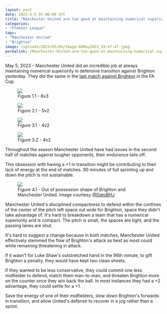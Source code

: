 ```yaml
---
layout: post
date: 2023-5-5 07:00:00 UTC
title: "Manchester United are too good at maintaining numerical superiority in transition"
categories: 
- "Premier League"
tags: 
- "Manchester United"
- "Brighton"
image: /uploads/2023/05/04/Image-04May2023_19:47:47.jpeg
permalink: /Manchester-United-are-too-good-at-maintaining-numerical-superiority-in-transition/
---
```


May 5, 2023 - Manchester United did an incredible job at always maintaining numerical superiority in defensive transition against Brighton yesterday. They did the same in the [last match against Brighton](https://tacticsjournal.com/How-Manchester-United-man-to-man-marking-weakened-Brighton-buildup/) in the FA Cup.

<!---more--->

<figure>
    <img src="https://tacticsjournal.com/uploads/2023/05/04/Image-04May2023_19:46:29.jpeg">
    <figcaption>Figure 1.1 - 6v3</figcaption>
</figure> 

<figure>
    <img src="https://tacticsjournal.com/uploads/2023/05/04/Image-04May2023_19:46:59.jpeg">
    <figcaption>Figure 2.1 - 5v2 </figcaption>
</figure> 

<figure>
    <img src="https://tacticsjournal.com/uploads/2023/05/04/Image-04May2023_19:47:22.jpeg">
    <figcaption>Figure 3.1 - 4v2</figcaption>
</figure> 

<figure>
    <img src="https://tacticsjournal.com/uploads/2023/05/04/Image-04May2023_19:47:47.jpeg">
    <figcaption>Figure 3.2 - 4v2</figcaption>
</figure>  

Throughout the season Manchester United have had issues in the second half of matches against tougher opponents, their endurance tails off. 

This obsession with having a +1 in transition might be contributing to their lack of energy at the end of matches. 90 minutes of full sprinting up and down the pitch is not sustainable. 

<figure>
    <img src="https://tacticsjournal.com/uploads/2023/05/04/Image-04May2023_20:26:37.jpeg">
    <figcaption>Figure 4.1 - Out of possession shape of Brighton and Manchester United. Image courtesy <a href="https://twitter.com/datobhj/status/1654276483266019328?s=46&t=YC8lQJTh43E_mBQW40Ct2g">@DatoBHJ</a></figcaption>
</figure> 

Manchester United's disciplined compactness to defend within the confines of the center of the pitch left space out wide for Brighton, space they didn't take advantage of. It's hard to breakdown a team that has a numerical superiority and is compact. The pitch is small, the spaces are tight, and the passing lanes are shut. 

It's hard to suggest a change because in both matches, Manchester United effectively stemmed the flow of Brighton's attack as best as most could while remaining threatening in attack. 

If it wasn't for Luke Shaw's outstretched hand in the 96th minute, to gift Brighton a penalty, they would have kept two clean sheets. 

If they wanted to be less conservative, they could commit one less midfielder to defend, match them man-to-man, and threaten Brighton more on the counter once they win back the ball. In most instances they had a +2 advantage, they could settle for a +1. 

Save the energy of one of their midfielders, slow down Brighton's forwards in transition, and allow United's defense to recover in a jog rather than a sprint. 
